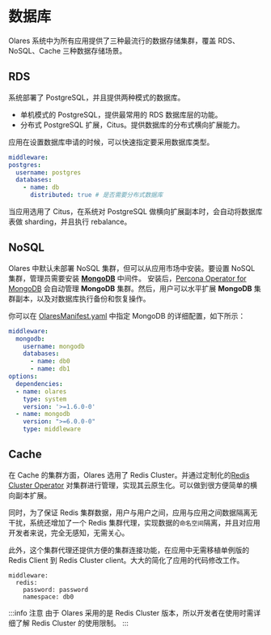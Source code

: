 # 数据库

Olares 系统中为所有应用提供了三种最流行的数据存储集群，覆盖 RDS、NoSQL、Cache 三种数据存储场景。

## RDS

系统部署了 PostgreSQL，并且提供两种模式的数据库。

- 单机模式的 PostgreSQL，提供最常用的 RDS 数据库层的功能。
- 分布式 PostgreSQL 扩展，Citus。提供数据库的分布式横向扩展能力。

应用在设置数据库申请的时候，可以快速指定要采用数据库类型。

```yaml
middleware:
postgres:
  username: postgres
  databases:
    - name: db
      distributed: true # 是否需要分布式数据库
```

当应用选用了 Citus，在系统对 PostgreSQL 做横向扩展副本时，会自动将数据库表做 sharding，并且执行 rebalance。

## NoSQL

Olares 中默认未部署 NoSQL 集群，但可以从应用市场中安装。要设置 NoSQL 集群，管理员需要安装 [**MongoDB**](https://market.olares.com/middleware/mongodb) 中间件。 安装后，[Percona Operator for MongoDB](https://github.com/percona/percona-server-mongodb-operator) 会自动管理 **MongoDB** 集群。然后，用户可以水平扩展 **MongoDB** 集群副本，以及对数据库执行备份和恢复操作。

你可以在 [OlaresManifest.yaml](../package/manifest.md#middleware) 中指定 MongoDB 的详细配置，如下所示：

```yaml
middleware:
  mongodb:
    username: mongodb
    databases:
      - name: db0
      - name: db1
options:
  dependencies:
  - name: olares
    type: system
    version: '>=1.6.0-0'
  - name: mongodb
    version: ">=6.0.0-0"
    type: middleware      
```

## Cache

在 Cache 的集群方面，Olares 选用了 Redis Cluster。并通过定制化的[Redis Cluster Operator](https://github.com/beclab/redis-cluster-operator) 对集群进行管理，实现其云原生化。可以做到很方便简单的横向副本扩展。

同时，为了保证 Redis 集群数据，用户与用户之间，应用与应用之间数据隔离无干扰，系统还增加了一个 Redis 集群代理，实现数据的`命名空间`隔离，并且对应用开发者来说，完全无感知，无需关心。

此外，这个集群代理还提供方便的集群连接功能，在应用中无需移植单例版的 Redis Client 到 Redis Cluster client。大大的简化了应用的代码修改工作。

```
middleware:
  redis:
    password: password
    namespace: db0
```
:::info 注意
由于 Olares 采用的是 Redis Cluster 版本，所以开发者在使用时需详细了解 Redis Cluster 的使用限制。
:::